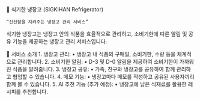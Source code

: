 🧊 식기한 냉장고 (SIGKIHAN Refrigerator)

	“신선함을 지켜주는 냉장고 관리 서비스”
식기한 냉장고는 냉장고 안의 식품을 효율적으로 관리하고, 소비기한에 따른 알림 및 공유 기능을 제공하는 냉장고 관리 서비스입니다.

🚀 서비스 소개
	1.	냉장고 관리:
	•	냉장고 내 식품의 구매일, 소비기한, 수량 등을 체계적으로 관리합니다.
	2.	소비기한 알림:
	•	D-3 및 D-0 알림을 제공하여 소비기한이 가까워진 식품을 알려줍니다.
	3.	냉장고 공유:
	•	가족, 친구와 냉장고를 공유하여 함께 관리하고 협업할 수 있습니다.
	4.	메모 기능:
	•	냉장고마다 메모를 작성하고 공유된 사용자끼리 함께 볼 수 있습니다.
	5.	AI 추천 기능 (추가 예정):
	•	냉장고에 남은 식재료를 활용한 레시피를 추천합니다.
